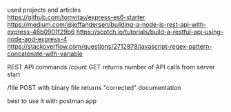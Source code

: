 used projects and articles  
https://github.com/tomyitav/express-es6-starter
https://medium.com/@jeffandersen/building-a-node-js-rest-api-with-express-46b0901f29b6
https://scotch.io/tutorials/build-a-restful-api-using-node-and-express-4
https://stackoverflow.com/questions/2712878/javascript-regex-pattern-concatenate-with-variable

REST API commands
/count 
GET returns number of API calls from server start

/file
POST with binary file returns "corrected" documentation

best to use it  with postman app
